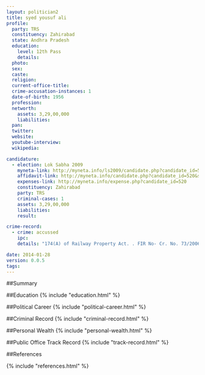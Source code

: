 ```yaml
---
layout: politician2
title: syed yousuf ali
profile: 
  party: TRS
  constituency: Zahirabad
  state: Andhra Pradesh
  education: 
    level: 12th Pass
    details: 
  photo: 
  sex: 
  caste: 
  religion: 
  current-office-title: 
  crime-accusation-instances: 1
  date-of-birth: 1956
  profession: 
  networth: 
    assets: 3,29,00,000
    liabilities: 
  pan: 
  twitter: 
  website: 
  youtube-interview: 
  wikipedia: 

candidature: 
  - election: Lok Sabha 2009
    myneta-link: http://myneta.info/ls2009/candidate.php?candidate_id=520
    affidavit-link: http://myneta.info/candidate.php?candidate_id=520&scan=original
    expenses-link: http://myneta.info/expense.php?candidate_id=520
    constituency: Zahirabad 
    party: TRS
    criminal-cases: 1
    assets: 3,29,00,000
    liabilities: 
    result:  

crime-record: 
  - crime: accussed
    ipc: 
    details: "174(A) of Railway Property Act. . FIR No- Cr. No. 73/2006 and its CC No. 240 of 2008" 

date: 2014-01-28
version: 0.0.5
tags: 
---
```

##Summary


##Education
{% include "education.html" %}


##Political Career
{% include "political-career.html" %}


##Criminal Record
{% include "criminal-record.html" %}


##Personal Wealth
{% include "personal-wealth.html" %}


##Public Office Track Record
{% include "track-record.html" %}


##References


{% include "references.html" %}